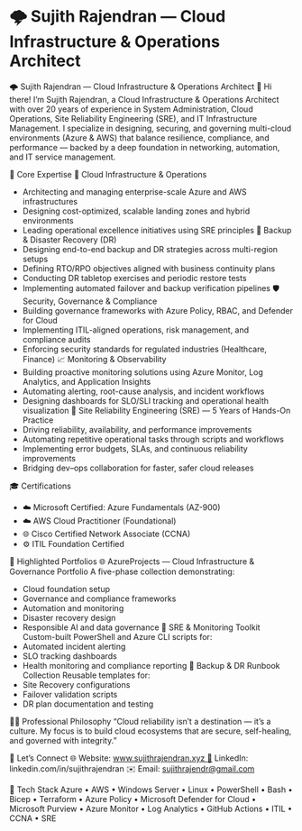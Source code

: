 # 🌩️ Sujith Rajendran — Cloud Infrastructure & Operations Architect
🌩️ Sujith Rajendran — Cloud Infrastructure & Operations Architect
👋 Hi there! I’m Sujith Rajendran, a Cloud Infrastructure & Operations Architect with over 20 years of experience in System Administration, Cloud Operations, Site Reliability Engineering (SRE), and IT Infrastructure Management.
I specialize in designing, securing, and governing multi-cloud environments (Azure & AWS) that balance resilience, compliance, and performance — backed by a deep foundation in networking, automation, and IT service management.

🧭 Core Expertise
🚀 Cloud Infrastructure & Operations
* Architecting and managing enterprise-scale Azure and AWS infrastructures
* Designing cost-optimized, scalable landing zones and hybrid environments
* Leading operational excellence initiatives using SRE principles
🧱 Backup & Disaster Recovery (DR)
* Designing end-to-end backup and DR strategies across multi-region setups
* Defining RTO/RPO objectives aligned with business continuity plans
* Conducting DR tabletop exercises and periodic restore tests
* Implementing automated failover and backup verification pipelines
🛡️ Security, Governance & Compliance
* Building governance frameworks with Azure Policy, RBAC, and Defender for Cloud
* Implementing ITIL-aligned operations, risk management, and compliance audits
* Enforcing security standards for regulated industries (Healthcare, Finance)
📈 Monitoring & Observability
* Building proactive monitoring solutions using Azure Monitor, Log Analytics, and Application Insights
* Automating alerting, root-cause analysis, and incident workflows
* Designing dashboards for SLO/SLI tracking and operational health visualization
🧠 Site Reliability Engineering (SRE) — 5 Years of Hands-On Practice
* Driving reliability, availability, and performance improvements
* Automating repetitive operational tasks through scripts and workflows
* Implementing error budgets, SLAs, and continuous reliability improvements
* Bridging dev–ops collaboration for faster, safer cloud releases

🎓 Certifications
* ☁️ Microsoft Certified: Azure Fundamentals (AZ-900)
* ☁️ AWS Cloud Practitioner (Foundational)
* 🌐 Cisco Certified Network Associate (CCNA)
* ⚙️ ITIL Foundation Certified

🧩 Highlighted Portfolios
🌐 AzureProjects — Cloud Infrastructure & Governance Portfolio
A five-phase collection demonstrating:
* Cloud foundation setup
* Governance and compliance frameworks
* Automation and monitoring
* Disaster recovery design
* Responsible AI and data governance
🧩 SRE & Monitoring Toolkit
Custom-built PowerShell and Azure CLI scripts for:
* Automated incident alerting
* SLO tracking dashboards
* Health monitoring and compliance reporting
💾 Backup & DR Runbook Collection
Reusable templates for:
* Site Recovery configurations
* Failover validation scripts
* DR plan documentation and testing

🧘‍♂️ Professional Philosophy
“Cloud reliability isn’t a destination — it’s a culture. My focus is to build cloud ecosystems that are secure, self-healing, and governed with integrity.”

💬 Let’s Connect
🌐 Website: www.sujithrajendran.xyz 💼 LinkedIn: linkedin.com/in/sujithrajendran ✉️ Email: sujithrajendr@gmail.com

🧰 Tech Stack Azure • AWS • Windows Server • Linux • PowerShell • Bash • Bicep • Terraform • Azure Policy • Microsoft Defender for Cloud • Microsoft Purview • Azure Monitor • Log Analytics • GitHub Actions • ITIL • CCNA • SRE

